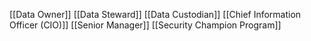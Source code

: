 [[Data Owner]]
[[Data Steward]]
[[Data Custodian]]
[[Chief Information Officer (CIO)]]
[[Senior Manager]]
[[Security Champion Program]]
